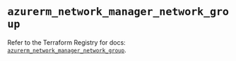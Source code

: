 # `azurerm_network_manager_network_group`

Refer to the Terraform Registry for docs: [`azurerm_network_manager_network_group`](https://registry.terraform.io/providers/hashicorp/azurerm/4.35.0/docs/resources/network_manager_network_group).
